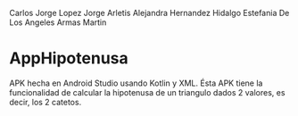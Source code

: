 Carlos Jorge Lopez Jorge
Arletis Alejandra Hernandez Hidalgo
Estefania De Los Angeles Armas Martin

# AppHipotenusa
 APK hecha en Android Studio usando Kotlin y XML. Ésta APK tiene la funcionalidad de calcular la hipotenusa 
 de un triangulo dados 2 valores, es decir, los 2 catetos.
